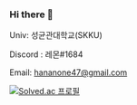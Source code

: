 ### Hi there 👋

<!--
**lemontriv/lemontriv** is a ✨ _special_ ✨ repository because its `README.md` (this file) appears on your GitHub profile.

Here are some ideas to get you started:

- 🔭 I’m currently working on ...
- 🌱 I’m currently learning ...
- 👯 I’m looking to collaborate on ...
- 🤔 I’m looking for help with ...
- 💬 Ask me about ...
- 
- 😄 Pronouns: ...
- ⚡ Fun fact: ...
-->
Univ: 성균관대학교(SKKU)

Discord : 레몬#1684

Email: hananone47@gmail.com

[![Solved.ac 프로필](http://mazassumnida.wtf/api/mini/generate_badge?boj=gsdgsdgh)](https://solved.ac/gsdgsdgh)

